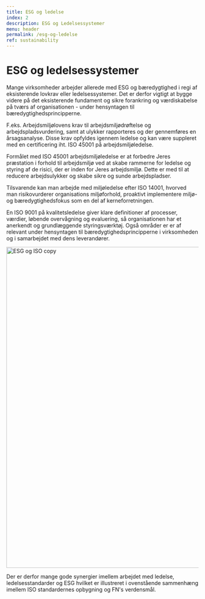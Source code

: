 ```yaml
---
title: ESG og ledelse
index: 2
description: ESG og Ledelsessystemer
menu: header
permalink: /esg-og-ledelse
ref: sustainability
---
```

# ESG og ledelsessystemer

Mange virksomheder arbejder allerede med ESG og bæredygtighed i regi af eksisterende lovkrav eller ledelsessystemer. Det er derfor vigtigt at bygge videre på det eksisterende fundament og sikre forankring og værdiskabelse på tværs af organisationen - under hensyntagen til bæredygtighedsprincipperne. 

F.eks. Arbejdsmiljølovens krav til arbejdsmiljødrøftelse og arbejdspladsvurdering, samt at ulykker rapporteres og der gennemføres en årsagsanalyse. Disse krav opfyldes igennem ledelse og kan være suppleret med en certificering iht. ISO 45001 på arbejdsmiljøledelse. 

Formålet med ISO 45001 arbejdsmiljøledelse er at forbedre Jeres præstation i forhold til arbejdsmiljø ved at skabe rammerne for ledelse og styring af de risici, der er inden for Jeres arbejdsmiljø. Dette er med til at reducere arbejdsulykker og skabe sikre og sunde arbejdspladser.

Tilsvarende kan man arbejde med miljøledelse efter ISO 14001, hvorved man risikovurderer organisations miljøforhold, proaktivt implementere miljø- og bæredygtighedsfokus som en del af kerneforretningen.

En ISO 9001 på kvalitetsledelse giver klare definitioner af processer, værdier, løbende overvågning og evaluering, så organisationen har et anerkendt og grundlæggende styringsværktøj. Også områder er er af relevant under hensyntagen til bæredygtighedsprincipperne i virksomheden og i samarbejdet med dens leverandører. 

<img width="842" alt="ESG og ISO copy" src="https://user-images.githubusercontent.com/75361000/139695440-e6983f3d-dd04-430d-b6f9-1892c0cd7eda.png">

Der er derfor mange gode synergier imellem arbejdet med ledelse, ledelsesstandarder og ESG hvilket er illustreret i ovenstående sammenhæng imellem ISO standardernes opbygning og FN's verdensmål. 


